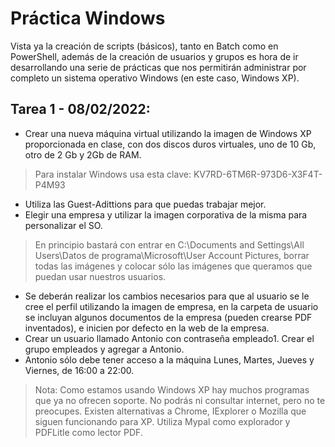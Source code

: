 # Práctica Windows

Vista ya la creación de scripts (básicos), tanto en Batch como en PowerShell, además de la creación de usuarios y grupos es hora de ir desarrollando una serie de prácticas que nos permitirán administrar por completo un sistema operativo Windows (en este caso, Windows XP).

## Tarea 1 - 08/02/2022:
- Crear una nueva máquina virtual utilizando la imagen de Windows XP proporcionada en clase, con dos discos duros virtuales, uno de 10 Gb, otro de 2 Gb y 2Gb de RAM.
 > Para instalar Windows usa esta clave: KV7RD-6TM6R-973D6-X3F4T-P4M93
- Utiliza las Guest-Adittions para que puedas trabajar mejor.
- Elegir una empresa y utilizar la imagen corporativa de la misma para personalizar el SO.
 > En principio bastará con entrar en C:\Documents and Settings\All Users\Datos de programa\Microsoft\User Account Pictures, borrar todas las imágenes y colocar sólo las imágenes que queramos que puedan usar nuestros usuarios.
- Se deberán realizar los cambios necesarios para que al usuario se le cree el perfil utilizando la imagen de empresa, en la carpeta de usuario se incluyan algunos documentos de la empresa (pueden crearse PDF inventados), e inicien por defecto en la web de la empresa.
- Crear un usuario llamado Antonio con contraseña empleado1. Crear el grupo empleados y agregar a Antonio.
- Antonio sólo debe tener acceso a la máquina Lunes, Martes, Jueves y Viernes, de 16:00 a 22:00.
 > Nota: Como estamos usando Windows XP hay muchos programas que ya no ofrecen soporte. No podrás ni consultar internet, pero no te preocupes. Existen alternativas a Chrome, IExplorer o Mozilla que siguen funcionando para XP. Utiliza Mypal como explorador y PDFLitle como lector PDF.
